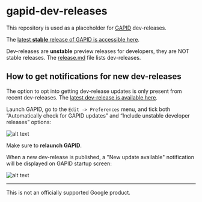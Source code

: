 # gapid-dev-releases

This repository is used as a placeholder for [GAPID](https://gapid.dev) dev-releases.

The [latest **stable** release of GAPID is accessible here](https://github.com/google/gapid/releases/latest).

Dev-releases are **unstable** preview releases for developers, they are NOT
stable releases. The [release.md](releases.md) file lists dev-releases.

## How to get notifications for new dev-releases

The option to opt into getting dev-release updates is only present from recent
dev-releases. The [latest dev-release is available
here](https://github.com/google/gapid-dev-releases/releases/latest).

Launch GAPID, go to the `Edit -> Preferences` menu, and tick both “Automatically
check for GAPID updates” and “Include unstable developer releases” options:

![alt text](https://github.com/google/gapid-dev-releases/raw/master/images/preferences-menu.png "Screenshot of GAPID preferences menu")

Make sure to **relaunch GAPID**.

When a new dev-release is published, a "New update available" notification will
be displayed on GAPID startup screen:

![alt text](https://github.com/google/gapid-dev-releases/raw/master/images/new-update.png "Screenshot of GAPID startup screen with 'New update available' notification")

---

This is not an officially supported Google product.
